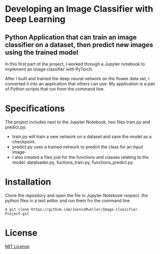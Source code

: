# Developing an Image Classifier with Deep Learning
## Python Application that can train an image classifier on a dataset, then predict new images using the trained model 

In this first part of the project, I worked through a Jupyter notebook to implement an image classifier with PyTorch.

After I built and trained the deep neural network on the flower data set, I converted it into an application that others can use. My application is a pair of Python scripts that run from the command line.

# Specifications
The project includes next to the Jupyter Notebook, two files train.py and predict.py:
- train.py will train a new network on a dataset and save the model as a checkpoint.
- predict.py uses a trained network to predict the class for an input image-
- I also created a files just for the functions and classes relating to the model: dataloader.py, fuctions_train.py, functions_predict.py

# Installation
Clone the repository and open the file in Jupyter Notebook respect. the python files in a text editor and run them fro the command line

`$ git clone https://github.com/JannisMueller/Image-Classifier-Project.git`

# License 

[MIT License](https://opensource.org/licenses/MIT)
